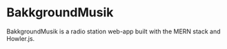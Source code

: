 # BakkgroundMusik
BakkgroundMusik is a radio station web-app built with the MERN stack and Howler.js.
